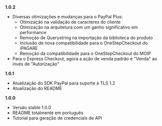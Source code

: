 **1.0.2**
+ Diversas otimizações e mudanças para o PayPal Plus:
	+ Otimização na validação de caracteres do cliente
	+ Otimização na arquitetura com um ganho significativo em performance
	+ Remoção de Querystring na importação da biblioteca do produto
	+ Inclusão de nova compatibilidade para o OneStepCheckout do iPAGARE
	+ Remoção da compatibilidade para o OneStepCheckout do MOIP
+ Para o Express Checkout, agora a ação de venda padrão é "Venda" ao invés de "Autorização" 

**1.0.1**
+ Atualização do SDK PayPal para suporte à TLS 1.2
+ Atualização do README

**1.0.0**
+ Versão stable 1.0.0
+ README totalmente em português
+ Tutorial para geração de credenciais de API